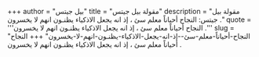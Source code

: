 +++
author = "بيل جيتس"
title = "مقولة بيل جيتس"
description = "مقولة بيل جيتس: النجاح أحياناً معلم سئ ، إذ انه يجعل الاذكياء يظنـون انهم لا يخسرون ."
quote = '''النجاح أحياناً معلم سئ ، إذ انه يجعل الاذكياء يظنـون انهم لا يخسرون .'''
slug = "النجاح-أحياناً-معلم-سئ--إذ-انه-يجعل-الاذكياء-يظنـون-انهم-لا-يخسرون"
+++
النجاح أحياناً معلم سئ ، إذ انه يجعل الاذكياء يظنـون انهم لا يخسرون .
